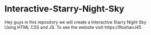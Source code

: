 # Interactive-Starry-Night-Sky
Hey guys in this repository we will create a Interactive Starry Night Sky Using HTML CSS and JS. To see the website visit https://RoshanJ45
